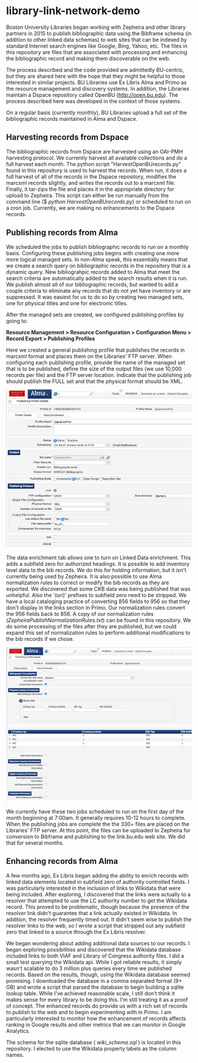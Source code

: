 # library-link-network-demo
Boston University Libraries began working with Zepheira and other library partners in 2015 to publish bibliographic data using the Bibframe schema (in addition to other linked data schemas) to web sites that can be indexed by standard Internet search engines like Google, Bing, Yahoo, etc. The files in this repository are files that are associated with processing and enhancing the bibliographic record and making them discoverable on the web.

The process described and the code provided are admittedly BU-centric, but they are shared here with the hope that they might be helpful to those interested in similar projects. BU Libraries use Ex Libris Alma and Primo as the resource management and discovery systems. In addition, the Libraries maintain a Dspace repository called OpenBU (http://open.bu.edu). The process described here was developed in the context of those systems.

On a regular basis (currently monthly), BU Libraries upload a full set of the bibliographic records maintained in Alma and Dspace. 

## Harvesting records from Dspace
The bibliographic records from Dspace are harvested using an OAI-PMH harvesting protocol. We currently harvest all available collections and do a full harvest each month. The python script "HarvestOpenBUrecords.py" found in this repository is used to harvest the records. When run, it does a full harvest of all of the records in the Dspace repository, modifies the marcxml records slightly, and writes the records out to a marcxml file. Finally, it tar-zips the file and places it in the appropriate directory for upload to Zepheira. This script can either be run manually from the command line ($ *python HarvestOpenBUrecords.py*) or scheduled to run on a cron job. Currently, we are making no enhancements to the Dspace records. 

## Publishing records from Alma
We scheduled the jobs to publish bibliographic records to run on a monthly basis. Configuring these publishing jobs begins with creating one more more logical managed sets. In non-Alma speak, this essentially means that we create a search query on bibliographic records in the repository that is a dynamic query. New bibliograhpic records added to Alma that meet the search criteria are automatically added to the search results when it is run. We publish almost all of our bibliographic records, but wanted to add a couple criteria to eliminate any records that do not yet have inventory or are suppressed. It was easiest for us to do so by creating two managed sets, one for physical titles and one for electronic titles. 

After the managed sets are created, we configured publishing profiles by going to:

**Resource Management > Resource Configuration > Configuration Menu > Record Export > Publishing Profiles**

Here we created a general publishing profile that publishes the records in marcxml format and places them on the Libraries' FTP server. When configuring each publishing profile, provide the name of the managed set that is to be published, define the size of the output files (we use 10,000 records per file) and the FTP server location. Indicate that the publishing job should publish the FULL set and that the physical format should be XML.

![Screenshot of Publishing Profile Profile Details Tab](images/ZepheiraPrintPublishingProfile1.png)

The data enrichment tab allows one to turn on Linked Data enrichment. This adds a subfield zero for authorized headings. It is possible to add inventory level data to the bib records. We do this for holding information, but it isn't currently being used by Zepheira. It is also possible to use Alma normalization rules to correct or modify the bib records as they are exported. We discovered that some CKB data was being published that was unhelpful. Also the '(uri)' prefixes to subfield zero need to be stripped. We have a local cataloging practice of converting 856 fields to 956 so that they don't display in the links section in Primo. Our normalization rules convert the 956 fields back to 856. A copy of our normalization rules  (*ZepheiraPublishNormalizationRules.txt*) can be found in this repository. We do some processing of the files after they are published, but we could expand this set of normalization rules to perform additional modifications to the bib records if we chose.


![Screenshot of Publishing Profile Data Enrichment Tab](images/ZepheiraPrintPublishingProfile2.png)

We currently have these two jobs scheduled to run on the first day of the month beginning at 7:00am. It generally requires 10-12 hours to complete. When the publishing jobs are complete the the 330+ files are placed on the Libraries' FTP server. At this point, the files can be uploaded to Zepheira for conversion to Bibframe and publishing to the link.bu.edu web site. We did that for several months.

## Enhancing records from Alma

A few months ago, Ex Libris began adding the ability to enrich records with linked data elements located in subfield zero of authority controlled fields. I was particularly interested in the inclusion of links to Wikidata that were being included. After exploring, I discovered that the links were actually to a resolver that attempted to use the LC authority number to get the Wikidata record. This proved to be problematic, though because the presence of the resolver link didn't guarantee that a link actually existed in Wikidata. In addition, the resolver frequently timed out. It didn't seem wise to publish the resolver links to the web, so I wrote a script that stripped out any subfield zero that linked to a source through the Ex Libris resolver. 

We began wondering about adding additional data sources to our records. I began exploring possibilities and discovered that the Wikidata database included links to both VIAF and Library of Congress authority files. I did a small test querying the Wikidata api. While I got reliable results, it simply wasn't scalable to do 3 million plus queries every time we published records. Based on the results, though, using the Wikidata database seemed promising. I downloaded the database in a comma separated format (9+ GB) and wrote a script that parsed the database to begin building a sqlite lookup table. While I've achieved reasonable scale, I still don't think it makes sense for every library to be doing this. I'm still treating it as a proof of concept. The enhanced records do provide us with a rich set of records to publish to the web and to begin experimenting with in Primo. I am particularly interested to monitor how the enhancement of records affects ranking in Google results and other metrics that we can monitor in Google Analytics. 

The schema for the sqlite database ( *wiki_schema.sql* ) is located in this repository. I elected to use the Wikidata property labels as the column names. 